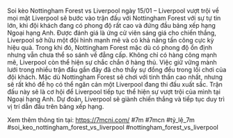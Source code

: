 Soi kèo Nottingham Forest vs Liverpool ngày 15/01 – Liverpool vượt trội về mọi mặt Liverpool sẽ bước vào trận đấu với Nottingham Forest với sự tự tin lớn, khi đội khách đang có phong độ rất cao và đứng đầu bảng xếp hạng Ngoại hạng Anh. Được đánh giá là ứng cử viên sáng giá cho chiến thắng, Liverpool sở hữu một đội hình mạnh mẽ và có khả năng tấn công cực kỳ hiệu quả. Trong khi đó, Nottingham Forest mặc dù có phong độ ổn định nhưng vẫn chưa thể so sánh về đẳng cấp.
Không chỉ có hàng công mạnh mẽ, Liverpool còn thể hiện sự chắc chắn ở hàng thủ. Việc giữ vững mành lưới trong nhiều trận đấu gần đây đã cho thấy sự đồng đều trong lối chơi của đội khách. Mặc dù Nottingham Forest sẽ chơi với tinh thần cao nhất, nhưng sẽ rất khó để họ có thể ngăn cản một Liverpool đang thi đấu xuất sắc.
Trận đấu này sẽ là cơ hội để Liverpool tiếp tục thể hiện sự vượt trội của mình tại Ngoại hạng Anh. Dự đoán, Liverpool sẽ giành chiến thắng và tiếp tục duy trì vị trí dẫn đầu trên bảng xếp hạng.

Xem thêm thông tin tại: https://7mcni.com/
#7m #7mcn #tỷ_lệ_7m #soi_keo_nottingham_forest_vs_liverpool #nottingham_forest_vs_liverpool